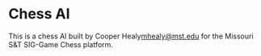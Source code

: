 # Chess AI

This is a chess AI built by Cooper Healy<mhealy@mst.edu>
for the Missouri S&T SIG-Game Chess platform.

